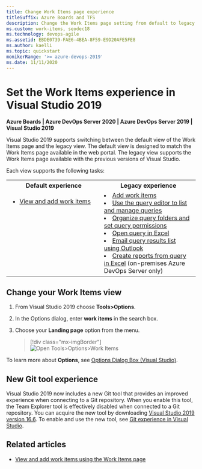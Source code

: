 ```yaml
---
title: Change Work Items page experience
titleSuffix: Azure Boards and TFS
description: Change the Work Items page setting from default to legacy in Visual Studio 2019 Team Explorer  
ms.custom: work-items, seodec18  
ms.technology: devops-agile
ms.assetid: EBDE0739-FAE6-4BEA-8F59-E9D20AFE5FE8
ms.author: kaelli
ms.topic: quickstart
monikerRange: '>= azure-devops-2019'
ms.date: 11/11/2020
---
```


# Set the Work Items experience in Visual Studio 2019

**Azure Boards | Azure DevOps Server 2020 | Azure DevOps Server 2019 | Visual Studio 2019**  

Visual Studio 2019 supports switching between the default view of the Work Items page and the legacy view. The default view is designed to match the Work Items page available in the web portal. The legacy view supports the Work Items page available with the previous versions of Visual Studio. 

Each view supports the following tasks: 

<table width="100%">
<tbody valign="top">
<tr>
<th width="50%">Default experience</th>
<th width="50%">Legacy experience</th>
</tr>

<tr>
<td> 
<ul>
<li><a href="/azure/devops/boards/work-items/view-add-work-items" data-raw-source="[View and add work items](./view-add-work-items.md)">View and add work items</a></li>
</ul>
</td>
<td>
<li><a href="/azure/devops/boards/backlogs/add-work-items" data-raw-source="[Add work items](../backlogs/add-work-items.md)">Add work items</a></li>
<li><a href="/azure/devops/boards/queries/using-queries" data-raw-source="[Use the query editor to list and manage queries](../queries/using-queries.md)">Use the query editor to list and manage queries</a></li>
<li><a href="/azure/devops/boards/queries/set-query-permissions" data-raw-source="[Organize query folders and set query permissions](../queries/set-query-permissions.md)">Organize query folders and set query permissions</a></li>
<li><a href="/azure/devops/boards/backlogs/office/bulk-add-modify-work-items-excel" data-raw-source="[Open query in Excel](../backlogs/office/bulk-add-modify-work-items-excel.md)">Open query in Excel</a></li>
<li><a href="/azure/devops/boards/queries/share-plans" data-raw-source="[Email query results list using Outlook](../queries/share-plans.md)">Email query results list using Outlook</a></li>
<li><a href="/azure/devops/report/create-status-and-trend-excel-reports" data-raw-source="[Create reports from query in Excel](../../report/create-status-and-trend-excel-reports.md)">Create reports from query in Excel</a> (on-premises Azure DevOps Server only)</li>
</ul>
</td>
</tr>
</tbody>
</table>

## Change your Work Items view

1. From Visual Studio 2019 choose **Tools>Options**.

1. In the Options dialog, enter **work items** in the search box.  

1. Choose your **Landing page** option from the menu. 

	> [!div class="mx-imgBorder"]  
	> ![Open Tools>Options>Work Items](media/set-vs-experience/option-vs-options-work-items.png)

To learn more about **Options**, see [Options Dialog Box (Visual Studio)](/visualstudio/ide/reference/options-dialog-box-visual-studio).

## New Git tool experience

Visual Studio 2019 now includes a new Git tool that provides an improved experience when connecting to a Git repository. When you enable this tool, the Team Explorer tool is effectively disabled when connected to a Git repository. You can acquire the new tool by downloading [Visual Studio 2019 version 16.6](/visualstudio/releases/2019/release-notes-v16.6). To enable and use the new tool, see [Git experience in Visual Studio](/visualstudio/ide/git-with-visual-studio).  

## Related articles

- [View and add work items using the Work Items page](view-add-work-items.md)